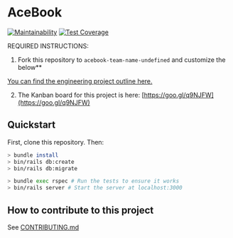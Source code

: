 # AceBook 
[![Maintainability](https://api.codeclimate.com/v1/badges/40d4314cb765e601a78b/maintainability)](https://codeclimate.com/github/teamnameundefined/acebook-team-name-undefined/maintainability)
[![Test Coverage](https://api.codeclimate.com/v1/badges/40d4314cb765e601a78b/test_coverage)](https://codeclimate.com/github/teamnameundefined/acebook-team-name-undefined/test_coverage)

REQUIRED INSTRUCTIONS:

1. Fork this repository to `acebook-team-name-undefined` and customize
the below**

[You can find the engineering project outline here.](https://github.com/makersacademy/course/tree/master/engineering_projects/rails)

2. The Kanban board for this project is here: [https://goo.gl/q9NJFW](https://goo.gl/q9NJFW)	
	
## Quickstart

First, clone this repository. Then:

```bash
> bundle install
> bin/rails db:create
> bin/rails db:migrate

> bundle exec rspec # Run the tests to ensure it works
> bin/rails server # Start the server at localhost:3000
```

## How to contribute to this project
See [CONTRIBUTING.md](CONTRIBUTING.md)
